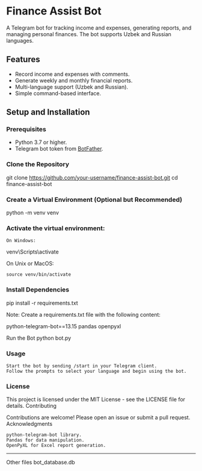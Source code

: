 # Finance Assist Bot

A Telegram bot for tracking income and expenses, generating reports, and managing personal finances. The bot supports Uzbek and Russian languages.

## Features

- Record income and expenses with comments.
- Generate weekly and monthly financial reports.
- Multi-language support (Uzbek and Russian).
- Simple command-based interface.

## Setup and Installation

### Prerequisites

- Python 3.7 or higher.
- Telegram bot token from [BotFather](https://core.telegram.org/bots#6-botfather).

### Clone the Repository

git clone https://github.com/your-username/finance-assist-bot.git
cd finance-assist-bot

### Create a Virtual Environment (Optional but Recommended)

python -m venv venv

### Activate the virtual environment:

    On Windows:

venv\Scripts\activate

On Unix or MacOS:

    source venv/bin/activate

### Install Dependencies

pip install -r requirements.txt

Note: Create a requirements.txt file with the following content:

python-telegram-bot==13.15
pandas
openpyxl

Run the Bot
python bot.py

### Usage

    Start the bot by sending /start in your Telegram client.
    Follow the prompts to select your language and begin using the bot.

### License

This project is licensed under the MIT License - see the LICENSE file for details.
Contributing

Contributions are welcome! Please open an issue or submit a pull request.
Acknowledgments

    python-telegram-bot library.
    Pandas for data manipulation.
    OpenPyXL for Excel report generation.


---
Other files
bot_database.db